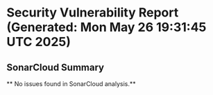 # Security Vulnerability Report (Generated: Mon May 26 19:31:45 UTC 2025)


## SonarCloud Summary
** No issues found in SonarCloud analysis.**
